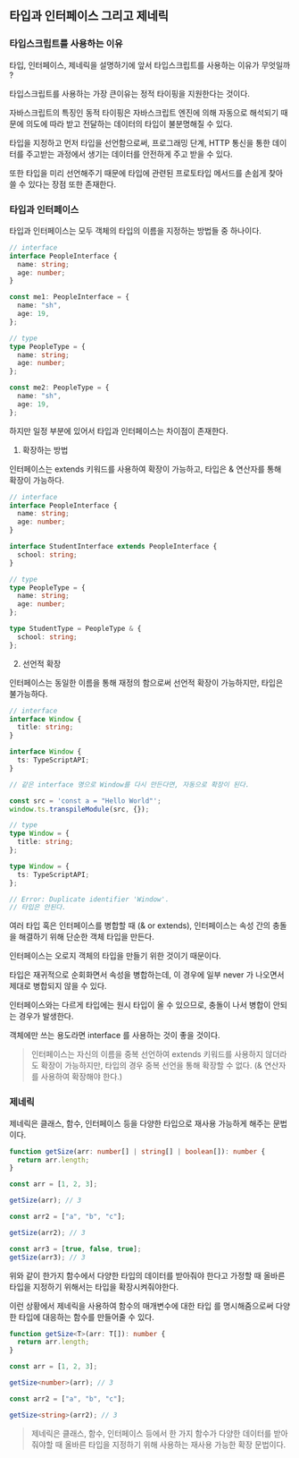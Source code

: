 ## 타입과 인터페이스 그리고 제네릭

### 타입스크립트를 사용하는 이유

타입, 인터페이스, 제네릭을 설명하기에 앞서 타입스크립트를 사용하는 이유가 무엇일까 ?

타입스크립트를 사용하는 가장 큰이유는 정적 타이핑을 지원한다는 것이다.

자바스크립트의 특징인 동적 타이핑은 자바스크립트 엔진에 의해 자동으로 해석되기 때문에 의도에 따라 받고 전달하는 데이터의 타입이 불분명해질 수 있다.

타입을 지정하고 먼저 타입을 선언함으로써, 프로그래밍 단계, HTTP 통신을 통한 데이터를 주고받는 과정에서 생기는 데이터를 안전하게 주고 받을 수 있다.

또한 타입을 미리 선언해주기 때문에 타입에 관련된 프로토타입 메서드를 손쉽게 찾아 쓸 수 있다는 장점 또한 존재한다.

### 타입과 인터페이스

타입과 인터페이스는 모두 객체의 타입의 이름을 지정하는 방법들 중 하나이다.

```ts
// interface
interface PeopleInterface {
  name: string;
  age: number;
}

const me1: PeopleInterface = {
  name: "sh",
  age: 19,
};

// type
type PeopleType = {
  name: string;
  age: number;
};

const me2: PeopleType = {
  name: "sh",
  age: 19,
};
```

하지만 일정 부분에 있어서 타입과 인터페이스는 차이점이 존재한다.

1. 확장하는 방법

인터페이스는 extends 키워드를 사용하여 확장이 가능하고, 타입은 & 연산자를 통해 확장이 가능하다.

```ts
// interface
interface PeopleInterface {
  name: string;
  age: number;
}

interface StudentInterface extends PeopleInterface {
  school: string;
}

// type
type PeopleType = {
  name: string;
  age: number;
};

type StudentType = PeopleType & {
  school: string;
};
```

2. 선언적 확장

인터페이스는 동일한 이름을 통해 재정의 함으로써 선언적 확장이 가능하지만, 타입은 불가능하다.

```ts
// interface
interface Window {
  title: string;
}

interface Window {
  ts: TypeScriptAPI;
}

// 같은 interface 명으로 Window를 다시 만든다면, 자동으로 확장이 된다.

const src = 'const a = "Hello World"';
window.ts.transpileModule(src, {});

// type
type Window = {
  title: string;
};

type Window = {
  ts: TypeScriptAPI;
};

// Error: Duplicate identifier 'Window'.
// 타입은 안된다.
```

여러 타입 혹은 인터페이스를 병합할 때 (& or extends), 인터페이스는 속성 간의 충돌을 해결하기 위해 단순한 객체 타입을 만든다.

인터페이스는 오로지 객체의 타입을 만들기 위한 것이기 때문이다.

타입은 재귀적으로 순회화면서 속성을 병합하는데, 이 경우에 일부 never 가 나오면서 제대로 병합되지 않을 수 있다.

인터페이스와는 다르게 타입에는 원시 타입이 올 수 있으므로, 충돌이 나서 병합이 안되는 경우가 발생한다.

객체에만 쓰는 용도라면 interface 를 사용하는 것이 좋을 것이다.

> 인터페이스는 자신의 이름을 중복 선언하여 extends 키워드를 사용하지 않더라도 확장이 가능하지만, 타입의 경우 중복 선언을 통해 확장할 수 없다. (& 연산자를 사용하여 확장해야 한다.)

### 제네릭

제네릭은 클래스, 함수, 인터페이스 등을 다양한 타입으로 재사용 가능하게 해주는 문법이다.

```ts
function getSize(arr: number[] | string[] | boolean[]): number {
  return arr.length;
}

const arr = [1, 2, 3];

getSize(arr); // 3

const arr2 = ["a", "b", "c"];

getSize(arr2); // 3

const arr3 = [true, false, true];
getSize(arr3); // 3
```

위와 같이 한가지 함수에서 다양한 타입의 데이터를 받아줘야 한다고 가정할 때 올바른 타입을 지정하기 위해서는 타입을 확장시켜줘야한다.

이런 상황에서 제네릭을 사용하여 함수의 매개변수에 대한 타입 <T> 를 명시해줌으로써 다양한 타입에 대응하는 함수를 만들어줄 수 있다.

```ts
function getSize<T>(arr: T[]): number {
  return arr.length;
}

const arr = [1, 2, 3];

getSize<number>(arr); // 3

const arr2 = ["a", "b", "c"];

getSize<string>(arr2); // 3
```

> 제네릭은 클래스, 함수, 인터페이스 등에서 한 가지 함수가 다양한 데이터를 받아줘야할 때 올바른 타입을 지정하기 위해 사용하는 재사용 가능한 확장 문법이다.
